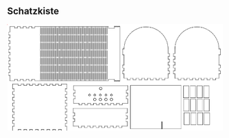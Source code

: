 ## Schatzkiste
![image](https://github.com/frankyhub/Laser-Cutter/blob/main/LB008%20Schatzkiste/Schatzkiste.png)
